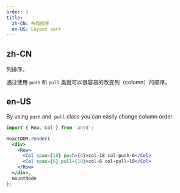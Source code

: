 ```yaml
---
order: 3
title: 
  zh-CN: 布局排序
  en-US: Layout sort
---
```


## zh-CN

列排序。

通过使用 `push` 和 `pull` 类就可以很容易的改变列（column）的顺序。

## en-US

By using `push` and` pull` class you can easily change column order.

````jsx
import { Row, Col } from 'antd';

ReactDOM.render(
  <div>
    <Row>
      <Col span={18} push={6}>col-18 col-push-6</Col>
      <Col span={6} pull={18}>col-6 col-pull-18</Col>
    </Row>
  </div>,
  mountNode
);
````
